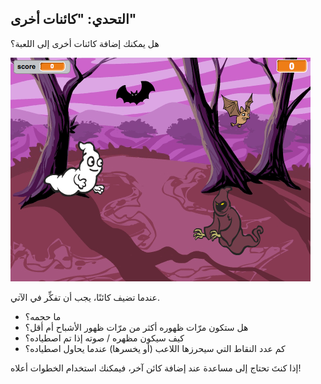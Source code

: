 ## التحدي: "كائنات أخرى"

هل يمكنك إضافة كائنات أخرى إلى اللعبة؟

![لقطة الشاشة](images/ghost-final.png)

عندما تضيف كائنًا، يجب أن تفكِّر في الآتي.

+ ما حجمه؟
+ هل ستكون مرّات ظهوره أكثر من مرّات ظهور الأشباح أم أقل؟
+ كيف سيكون مظهره / صوته إذا تم اصطياده؟
+ كم عدد النقاط التي سيحرزها اللاعب (أو يخسرها) عندما يحاول اصطياده؟

إذا كنتَ تحتاج إلى مساعدة عند إضافة كائن آخر، فيمكنك استخدام الخطوات أعلاه!